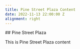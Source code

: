 ```yaml
---
title: Pine Street Plaza Content
date: 2022-11-13 22:00:00 Z
alignment: right
---
```


\## Pine Street Plaza

This is Pine Street Plaza content